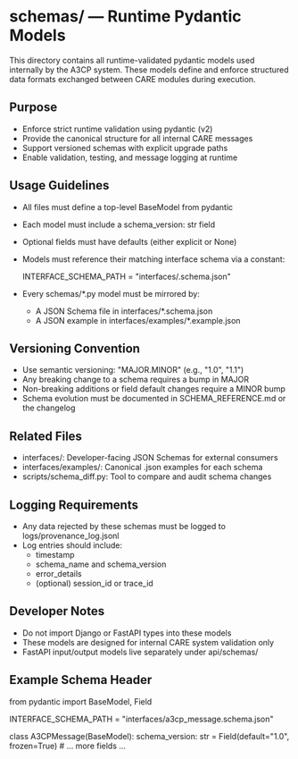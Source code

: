 # schemas/ — Runtime Pydantic Models

This directory contains all runtime-validated pydantic models used internally by the A3CP system. These models define and enforce structured data formats exchanged between CARE modules during execution.

## Purpose

- Enforce strict runtime validation using pydantic (v2)
- Provide the canonical structure for all internal CARE messages
- Support versioned schemas with explicit upgrade paths
- Enable validation, testing, and message logging at runtime

## Usage Guidelines

- All files must define a top-level BaseModel from pydantic
- Each model must include a schema_version: str field
- Optional fields must have defaults (either explicit or None)
- Models must reference their matching interface schema via a constant:

  INTERFACE_SCHEMA_PATH = "interfaces/<filename>.schema.json"

- Every schemas/*.py model must be mirrored by:
  - A JSON Schema file in interfaces/*.schema.json
  - A JSON example in interfaces/examples/*.example.json

## Versioning Convention

- Use semantic versioning: "MAJOR.MINOR" (e.g., "1.0", "1.1")
- Any breaking change to a schema requires a bump in MAJOR
- Non-breaking additions or field default changes require a MINOR bump
- Schema evolution must be documented in SCHEMA_REFERENCE.md or the changelog

## Related Files

- interfaces/: Developer-facing JSON Schemas for external consumers
- interfaces/examples/: Canonical .json examples for each schema
- scripts/schema_diff.py: Tool to compare and audit schema changes

## Logging Requirements

- Any data rejected by these schemas must be logged to logs/provenance_log.jsonl
- Log entries should include:
  - timestamp
  - schema_name and schema_version
  - error_details
  - (optional) session_id or trace_id

## Developer Notes

- Do not import Django or FastAPI types into these models
- These models are designed for internal CARE system validation only
- FastAPI input/output models live separately under api/schemas/

## Example Schema Header

  from pydantic import BaseModel, Field

  INTERFACE_SCHEMA_PATH = "interfaces/a3cp_message.schema.json"

  class A3CPMessage(BaseModel):
      schema_version: str = Field(default="1.0", frozen=True)
      # ... more fields ...
